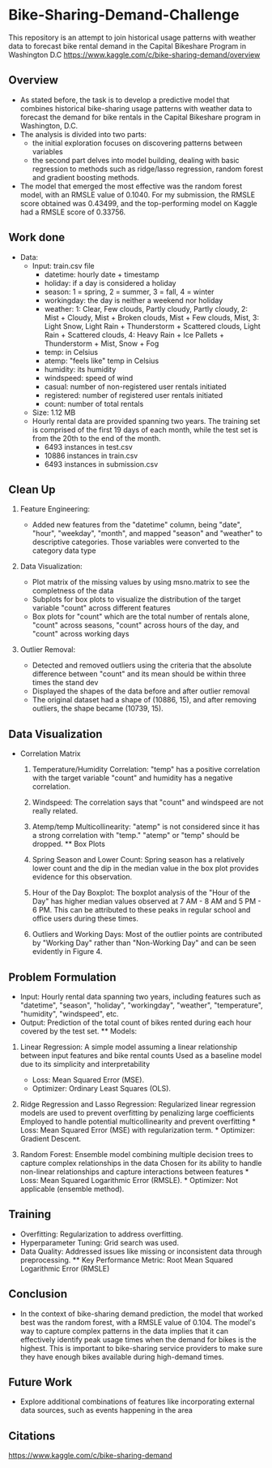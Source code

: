 # Bike-Sharing-Demand-Challenge
This repository is an attempt to join historical usage patterns with weather data to forecast bike rental demand in the Capital Bikeshare Program in Washington D.C https://www.kaggle.com/c/bike-sharing-demand/overview
## Overview
* As stated before, the task is to develop a predictive model that combines historical bike-sharing usage patterns with weather data to forecast the demand for bike rentals in the Capital Bikeshare program in Washington, D.C.
* The analysis is divided into two parts:
    * the initial exploration focuses on discovering patterns between variables
    * the second part delves into model building, dealing with basic regression to methods such as ridge/lasso regression, random forest and gradient boosting methods.
* The model that emerged the most effective was the random forest model, with an RMSLE value of 0.1040. For my submission, the RMSLE score obtained was 0.43499, and the top-performing model on Kaggle had a RMSLE score of 0.33756.
## Work done
* Data:
    * Input: train.csv file
         * datetime: hourly date + timestamp
         * holiday: if a day is considered a holiday  
         * season:  1 = spring, 2 = summer, 3 = fall, 4 = winter 
         * workingday:  the day is neither a weekend nor holiday
         * weather: 1: Clear, Few clouds, Partly cloudy, Partly cloudy, 2: Mist + Cloudy, Mist + Broken clouds, Mist + Few clouds, Mist, 3: Light Snow, Light Rain + Thunderstorm + Scattered clouds, Light Rain + Scattered clouds, 4: Heavy Rain + Ice Pallets + Thunderstorm + Mist, Snow + Fog 
         * temp: in Celsius
         * atemp: "feels like" temp in Celsius
         * humidity: its humidity
         * windspeed: speed of wind
         * casual: number of non-registered user rentals initiated
         * registered: number of registered user rentals initiated
         * count: number of total rentals
  * Size: 1.12 MB
  * Hourly rental data are provided spanning two years. The training set is comprised of the first 19 days of each month, while the test set is from the 20th to the end of the month.
       * 6493 instances in test.csv
       * 10886 instances in train.csv
       * 6493 instances in submission.csv 
## Clean Up
1) Feature Engineering:
   * Added new features from the "datetime" column, being "date", "hour", "weekday", "month", and mapped "season" and "weather" to descriptive categories. Those variables were converted to the category data type

2) Data Visualization:
   * Plot matrix of the missing values by using msno.matrix to see the completness of the data
   * Subplots for box plots to visualize the distribution of the target variable "count" across different features
   * Box plots for "count" which are the total number of rentals alone, "count" across seasons, "count" across hours of the day, and "count" across working days

3) Outlier Removal:
   * Detected and removed outliers using the criteria that the absolute difference between "count" and its mean should be within three times the stand dev
   * Displayed the shapes of the data before and after outlier removal
   * The original dataset had a shape of (10886, 15), and after removing outliers, the shape became (10739, 15).
## Data Visualization
* Correlation Matrix
   1) Temperature/Humidity Correlation: "temp" has a positive correlation with the target variable "count" and humidity has a negative correlation.
        
   2) Windspeed: The correlation says that "count" and windspeed are not really related.
           
   3) Atemp/temp Multicollinearity:
            "atemp" is not considered since it has a strong correlation with "temp."
            "atemp" or "temp" should be dropped.
** Box Plots
   1)  Spring Season and Lower Count: Spring season has a relatively lower count and the dip in the median value in the box plot provides evidence for this observation.
   
   2)  Hour of the Day Boxplot: The boxplot analysis of the "Hour of the Day" has higher median values observed at 7 AM - 8 AM and 5 PM - 6 PM. This can be attributed to these peaks in regular school and office users during these times.
   
   3)  Outliers and Working Days: Most of the outlier points are contributed by "Working Day" rather than "Non-Working Day" and can be seen evidently in Figure 4.
## Problem Formulation
  * Input: Hourly rental data spanning two years, including features such as "datetime", "season", "holiday", "workingday", "weather", "temperature", "humidity", "windspeed", etc.
  * Output: Prediction of the total count of bikes rented during each hour covered by the test set.
 ** Models:
 1) Linear Regression:
  A simple model assuming a linear relationship between input features and bike rental counts
  Used as a baseline model due to its simplicity and interpretability
       * Loss: Mean Squared Error (MSE).
       * Optimizer: Ordinary Least Squares (OLS).

2) Ridge Regression and Lasso Regression:
   Regularized linear regression models are used to prevent overfitting by penalizing large coefficients
   Employed to handle potential multicollinearity and prevent overfitting
        * Loss: Mean Squared Error (MSE) with regularization term.
        * Optimizer: Gradient Descent.
3) Random Forest:
    Ensemble model combining multiple decision trees to capture complex relationships in the data
    Chosen for its ability to handle non-linear relationships and capture interactions between features
        * Loss: Mean Squared Logarithmic Error (RMSLE).
        * Optimizer: Not applicable (ensemble method).

## Training
  * Overfitting: Regularization to address overfitting.
  * Hyperparameter Tuning: Grid search was used.
  * Data Quality: Addressed issues like missing or inconsistent data through preprocessing.
** Key Performance Metric: Root Mean Squared Logarithmic Error (RMSLE)
## Conclusion
* In the context of bike-sharing demand prediction, the model that worked best was the random forest, with a RMSLE value of 0.104. The model's way to capture complex patterns in the data implies that it can effectively identify peak usage times when the demand for bikes is the highest. This is important to bike-sharing service providers to make sure they have enough bikes available during high-demand times.
## Future Work
* Explore additional combinations of features like incorporating external data sources, such as events happening in the area
## Citations
https://www.kaggle.com/c/bike-sharing-demand 

